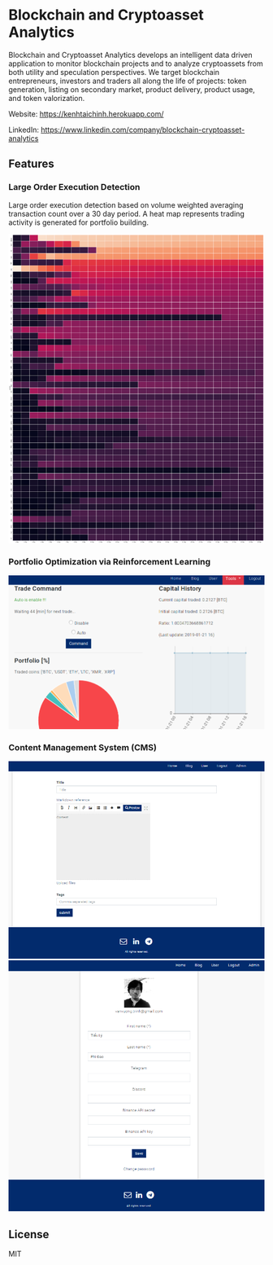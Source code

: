 # Blockchain and Cryptoasset Analytics

Blockchain and Cryptoasset Analytics develops an intelligent data driven application to monitor blockchain projects and to analyze cryptoassets from both utility and speculation perspectives. We target blockchain entrepreneurs, investors and traders all along the life of projects: token generation, listing on secondary market, product delivery, product usage, and token valorization.

Website: https://kenhtaichinh.herokuapp.com/

LinkedIn: https://www.linkedin.com/company/blockchain-cryptoasset-analytics

## Features

### Large Order Execution Detection

Large order execution detection based on volume weighted averaging transaction count over a 30 day period. A heat map represents trading activity is generated for portfolio building.

<img src="img/0.png" width="700">

### Portfolio Optimization via Reinforcement Learning

<img src="img/1.png" width="700">

### Content Management System (CMS)

<img src="img/2.png" width="700">

<img src="img/3.png" width="700">

## License

MIT
